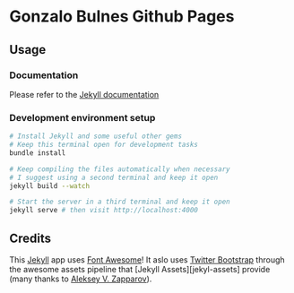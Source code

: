 Gonzalo Bulnes Github Pages
===========================

Usage
------

### Documentation

Please refer to the [Jekyll documentation][jekyll]

### Development environment setup

```bash
# Install Jekyll and some useful other gems
# Keep this terminal open for development tasks
bundle install

# Keep compiling the files automatically when necessary
# I suggest using a second terminal and keep it open
jekyll build --watch

# Start the server in a third terminal and keep it open
jekyll serve # then visit http://localhost:4000
```

Credits
-------

This [Jekyll][jekyll] app uses [Font Awesome][font-awseome]!
It aslo uses [Twitter Bootstrap][bootstrap] through the awesome assets pipeline that [Jekyll Assets][jekyl-assets] provide (many thanks to [Aleksey V. Zapparov][ixti]).

  [jekyll]: http://jekyllrb.com
  [font-awseome]: http://fortawesome.github.io/Font-Awesome/
  [bootstrap]: http://getbootstrap.com/
  [jekyll-assets]: https://github.com/ixti/ixti.github.com
  [ixti]: https://github.com/ixti
